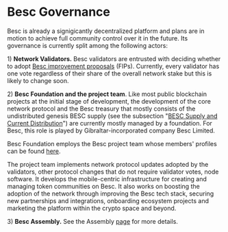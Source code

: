 # Besc Governance

Besc is already a signigicantly decentralized platform and plans are in motion to achieve full community control over it in the future. Its governance is currently split among the following actors:

1\) **Network Validators.** Besc validators are entrusted with deciding whether to adopt [Besc improvement proposals](https://docs.bescscan.io/general/fips) \(FIPs\).  Currently, every validator has one vote regardless of their share of the overall network stake but this is likely to change soon.

2\) **Besc Foundation and the project team**. Like most public blockchain projects at the initial stage of development, the development of the core network protocol and the Besc treasury that mostly consists of the undistributed genesis BESC supply \(see the subsection "[BESC Supply and Current Distribution](https://docs.bescscan.io/general/fuse-token/fuse-supply-and-current-distribution)"\) are currently mostly managed by a foundation. For Besc, this role is played by Gibraltar-incorporated company Besc Limited.

Besc Foundation employs the Besc project team whose members' profiles can be found [here](https://bescscan.io/about).

The project team implements network protocol updates adopted by the validators, other protocol changes that do not require validator votes, node software. It develops the mobile-centric infrastructure for creating and managing token communities on Besc. It also works on boosting the adoption of the network through improving the Besc tech stack, securing new partnerships and integrations, onboarding ecosystem projects and marketing the platform within the crypto space and beyond.  

3\) **Besc Assembly.** See the Assembly [page](https://docs.bescscan.io/general/fuse-governance/fuse-assembly) for more details.   

